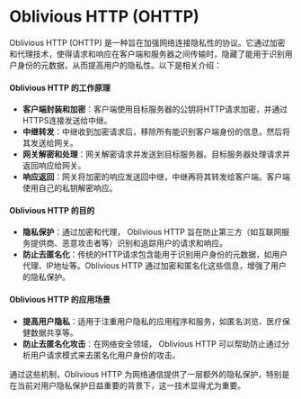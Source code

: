 # Oblivious HTTP (OHTTP)

Oblivious HTTP (OHTTP) 是一种旨在加强网络连接隐私性的协议。它通过加密和代理技术，使得请求和响应在客户端和服务器之间传输时，隐藏了能用于识别用户身份的元数据，从而提高用户的隐私性。以下是相关介绍：

#### Oblivious HTTP 的工作原理

* **客户端封装和加密**：客户端使用目标服务器的公钥将HTTP请求加密，并通过HTTPS连接发送给中继。
* **中继转发**：中继收到加密请求后，移除所有能识别客户端身份的信息，然后将其发送给网关。
* **网关解密和处理**：网关解密请求并发送到目标服务器。目标服务器处理请求并返回响应给网关。
* **响应返回**：网关将加密的响应发送回中继，中继再将其转发给客户端。客户端使用自己的私钥解密响应。

#### Oblivious HTTP 的目的

* **隐私保护**：通过加密和代理， Oblivious HTTP 旨在防止第三方（如互联网服务提供商、恶意攻击者等）识别和追踪用户的请求和响应。
* **防止去匿名化**：传统的HTTP请求包含能用于识别用户身份的元数据，如用户代理、IP地址等。Oblivious HTTP 通过加密和匿名化这些信息，增强了用户的隐私保护。

#### Oblivious HTTP 的应用场景

* **提高用户隐私**：适用于注重用户隐私的应用程序和服务，如匿名浏览、医疗保健数据共享等。
* **防止去匿名化攻击**：在网络安全领域， Oblivious HTTP 可以帮助防止通过分析用户请求模式来去匿名化用户身份的攻击。

通过这些机制，Oblivious HTTP 为网络通信提供了一层额外的隐私保护，特别是在当前对用户隐私保护日益重要的背景下，这一技术显得尤为重要。
